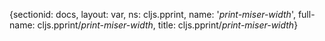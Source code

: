 {sectionid: docs, layout: var, ns: cljs.pprint, name: '*print-miser-width*', full-name: cljs.pprint/*print-miser-width*,
  title: cljs.pprint/*print-miser-width*}

